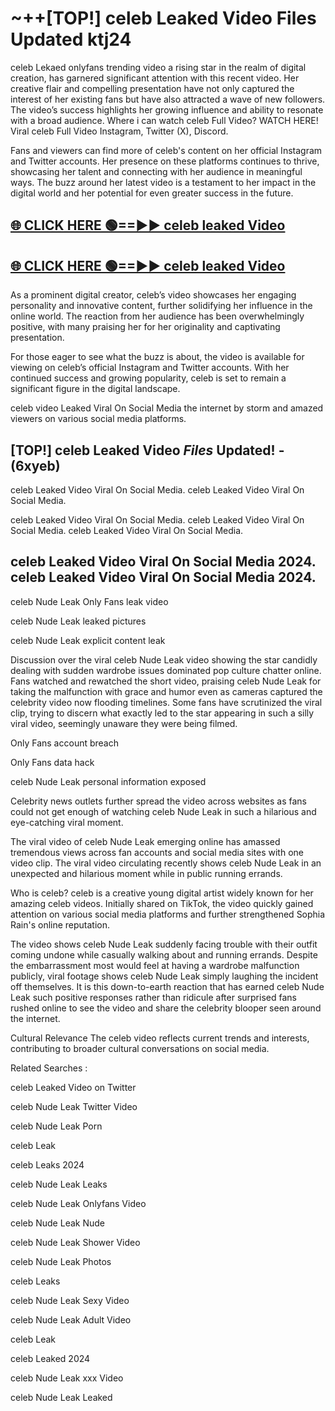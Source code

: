 # ~++[TOP!] celeb Leaked Video Files Updated ktj24

 celeb Lekaed onlyfans trending video a rising star in the realm of digital creation, has garnered significant attention with this recent video. Her creative flair and compelling presentation have not only captured the interest of her existing fans but have also attracted a wave of new followers. The video’s success highlights her growing influence and ability to resonate with a broad audience.
Where i can watch  celeb Full Video? WATCH HERE! Viral  celeb Full Video Instagram, Twitter (X), Discord.


Fans and viewers can find more of  celeb's content on her official Instagram and Twitter accounts. Her presence on these platforms continues to thrive, showcasing her talent and connecting with her audience in meaningful ways. The buzz around her latest video is a testament to her impact in the digital world and her potential for even greater success in the future.


## [🌐 CLICK HERE 🟢==►►  celeb leaked Video ](https://onlyclips.site?title=celeb&ref=git)

## [🌐 CLICK HERE 🟢==►►  celeb leaked Video ](https://onlyclips.site?title=celeb&ref=git)


As a prominent digital creator,  celeb’s video showcases her engaging personality and innovative content, further solidifying her influence in the online world. The reaction from her audience has been overwhelmingly positive, with many praising her for her originality and captivating presentation.

For those eager to see what the buzz is about, the video is available for viewing on  celeb’s official Instagram and Twitter accounts. With her continued success and growing popularity,  celeb is set to remain a significant figure in the digital landscape.


  celeb video Leaked Viral On Social Media the internet by storm and amazed viewers on various social media platforms.


## [TOP!]  celeb Leaked Video *Files* Updated! - (6xyeb) 

 celeb Leaked Video Viral On Social Media. celeb Leaked Video Viral On Social Media.

 celeb Leaked Video Viral On Social Media. celeb Leaked Video Viral On Social Media. celeb Leaked Video Viral On Social Media.


##  celeb Leaked Video Viral On Social Media 2024. celeb Leaked Video Viral On Social Media 2024.
 celeb Nude Leak Only Fans leak video

 celeb Nude Leak leaked pictures

 celeb Nude Leak explicit content leak

Discussion over the viral  celeb Nude Leak video showing the star candidly dealing with sudden wardrobe issues dominated pop culture chatter online. Fans watched and rewatched the short video, praising  celeb Nude Leak for taking the malfunction with grace and humor even as cameras captured the celebrity video now flooding timelines. Some fans have scrutinized the viral clip, trying to discern what exactly led to the star appearing in such a silly viral video, seemingly unaware they were being filmed.


Only Fans account breach

Only Fans data hack

 celeb Nude Leak personal information exposed

Celebrity news outlets further spread the video across websites as fans could not get enough of watching  celeb Nude Leak in such a hilarious and eye-catching viral moment.


The viral video of  celeb Nude Leak emerging online has amassed tremendous views across fan accounts and social media sites with one video clip. The viral video circulating recently shows  celeb Nude Leak in an unexpected and hilarious moment while in public running errands.


Who is  celeb?  celeb is a creative young digital artist widely known for her amazing  celeb videos. Initially shared on TikTok, the video quickly gained attention on various social media platforms and further strengthened Sophia Rain's online reputation.

The video shows  celeb Nude Leak suddenly facing trouble with their outfit coming undone while casually walking about and running errands. Despite the embarrassment most would feel at having a wardrobe malfunction publicly, viral footage shows  celeb Nude Leak simply laughing the incident off themselves. It is this down-to-earth reaction that has earned  celeb Nude Leak such positive responses rather than ridicule after surprised fans rushed online to see the video and share the celebrity blooper seen around the internet.

Cultural Relevance The  celeb video reflects current trends and interests, contributing to broader cultural conversations on social media.

Related Searches :

 celeb Leaked Video on Twitter

 celeb Nude Leak Twitter Video

 celeb Nude Leak Porn

 celeb Leak 

 celeb Leaks 2024

 celeb Nude Leak Leaks

 celeb Nude Leak Onlyfans Video

 celeb Nude Leak Nude

 celeb Nude Leak Shower Video

 celeb Nude Leak Photos

 celeb Leaks

 celeb Nude Leak Sexy Video

 celeb Nude Leak Adult Video

 celeb Leak

 celeb Leaked 2024

 celeb Nude Leak xxx Video

 celeb Nude Leak Leaked